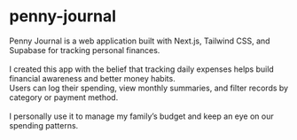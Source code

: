 # penny-journal

Penny Journal is a web application built with Next.js, Tailwind CSS, and Supabase for tracking personal finances. <br /> <br />
I created this app with the belief that tracking daily expenses helps build financial awareness and better money habits. <br />
Users can log their spending, view monthly summaries, and filter records by category or payment method. <br /> <br />
I personally use it to manage my family’s budget and keep an eye on our spending patterns.

